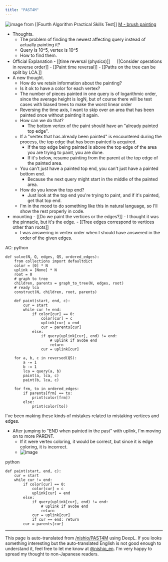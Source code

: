```yaml
---
title: "PAST4M"
---
```


![image](https://gyazo.com/3a479f29390ab0ae87d7f2087d5d94d4/thumb/1000)
from  [[Fourth Algorithm Practical Skills Test]]
[M - brush painting](https://atcoder.jp/contests/past202010-open/tasks/past202010_m)
- Thoughts.
    - The problem of finding the newest affecting query instead of actually painting it?
    - Query is 10^5, vertex is 10^5
    - How to find them.
- Official Explanation
        - [[time reversal (physics)]] 　 [[Consider operations in reverse order]]
        - [[Paint time reversal]]
        - [[Paths on the tree can be split by LCA.]]
- A new thought.
    - How do we retain information about the painting?
    - Is it ok to have a color for each vertex?
    - The number of pieces painted in one query is of logarithmic order, since the average height is logN, but of course there will be test cases with biased trees to make the worst linear order
    - Reversing the time axis, I want to skip over an area that has been painted once without painting it again.
    - How can we do that?
        - The bottom vertex of the paint should have an "already painted top edge".
    - If a "vertex that has already been painted" is encountered during the process, the top edge that has been painted is acquired.
        - If the top edge being painted is above the top edge of the area you are trying to paint, you are done.
        - If it's below, resume painting from the parent at the top edge of the painted area.
    - You can't just have a painted top end, you can't just have a painted bottom end.
        - Because the next query might start in the middle of the painted area.
    - How do you know the top end?
        - Just look at the top end you're trying to paint, and if it's painted, get that top end.
    - I'm in the mood to do something like this in natural language, so I'll show the rest properly in code.
- mounting
        - [[Do we paint the vertices or the edges?]]
        - I thought it was the pinnacle, but it's the edge.
            - [[Tree edges correspond to vertices other than roots]]
    - I was answering in vertex order when I should have answered in the order of the given edges.

AC:
python

```
def solve(N, Q, edges, QS, ordered_edges):
    from collections import defaultdict
    color = [0] * N
    uplink = [None] * N
    root = 0
    # graph to tree
    children, parents = graph_to_tree(N, edges, root)
    # ready lca
    construct(N, children, root, parents)

    def paint(start, end, c):
        cur = start
        while cur != end:
            if color[cur] == 0:
                color[cur] = c
                uplink[cur] = end
                cur = parents[cur]
            else:
                if query(uplink[cur], end) != end:
                    # uplink if avobe end
                    return
                cur = uplink[cur]

    for a, b, c in reversed(QS):
        a -= 1
        b -= 1
        lca = query(a, b)
        paint(a, lca, c)
        paint(b, lca, c)

    for frm, to in ordered_edges:
        if parents[frm] == to:
            print(color[frm])
        else:
            print(color[to])
```


I've been making these kinds of mistakes related to mistaking vertices and edges.
- After jumping to "END when painted in the past" with uplink, I'm moving on to more PARENT.
    - If it were vertex coloring, it would be correct, but since it is edge coloring, it is incorrect.
    - ![image](https://gyazo.com/c4a6f4511b8fe6c3a1fb93a59a34d4eb/thumb/1000)

python

```
def paint(start, end, c):
    cur = start
    while cur != end:
        if color[cur] == 0:
            color[cur] = c
            uplink[cur] = end
        else:
            if query(uplink[cur], end) != end:
                # uplink if avobe end
                return
            cur = uplink[cur]
            if cur == end: return
        cur = parents[cur]
```


---
This page is auto-translated from [/nishio/PAST4M](https://scrapbox.io/nishio/PAST4M) using DeepL. If you looks something interesting but the auto-translated English is not good enough to understand it, feel free to let me know at [@nishio_en](https://twitter.com/nishio_en). I'm very happy to spread my thought to non-Japanese readers.